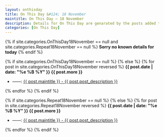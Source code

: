 ```yaml
---
layout: onthisday
title: On This Day &#124; 18 November
maintitle: On This Day — 18 November
description: Details for On This Day are genarated by the posts added to the website so the content is subject to changes/updates over time.
categories: [On This Day]
---
```


{% if site.categories.OnThisDay18November == null and site.categories.Repeat18November == null %}
<strong>Sorry no known details for today</strong>
{% endif %}

{% if site.categories.OnThisDay18November == null %}
{% else %}
{% for post in site.categories.OnThisDay18November reversed %}
<strong>{{ post.date | date: "%e %B %Y" }} {{ post.more }}</strong>
<ul>
<li> ——: <a href="{{ post.url }}">{{ post.maintitle }} - {{ post.post_description }}</a></li>
</ul>
{% endfor %}
{% endif %}

{% if site.categories.Repeat18November == null %}
{% else %}
{% for post in site.categories.Repeat18November reversed %}
<strong>{{ post.date | date: "%e %B %Y" }} {{ post.more }}</strong>
<ul>
<li> ——: <a href="{{ post.url }}">{{ post.maintitle }} - {{ post.post_description }}</a></li>
</ul>
{% endfor %}
{% endif %}
